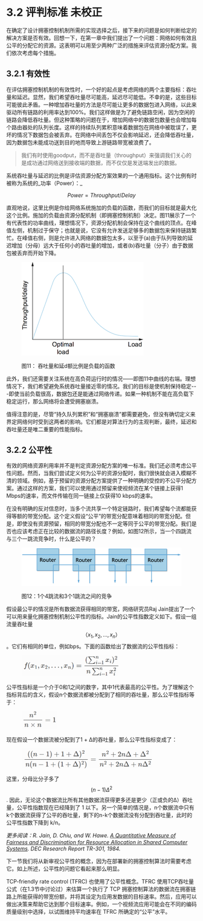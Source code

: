 # 3.2 评判标准 未校正

在确定了设计拥塞控制机制所需的实现选择之后，接下来的问题是如何判断给定的解决方案是否有效。回想一下，在第一章中我们提出了一个问题：网络如何有效且公平的分配它的资源。这表明可以用至少两种广泛的措施来评估资源分配方案。我们依次考虑每个措施。

## 3.2.1 有效性

在评估拥塞控制机制的有效性时，一个好的起点是考虑网络的两个主要指标：吞吐量和延迟。显然，我们希望吞吐量尽可能高，延迟尽可能低。不幸的是，这些目标可能彼此矛盾。一种增加吞吐量的方法是尽可能让更多的数据包进入网络，以此来驱动所有链路的利用率达到100%。我们这样做是为了避免链路空闲，因为空闲的链路会降低吞吐量。但这种策略的问题在于，增加网络中的数据包数量也会增加每个路由器处的队列长度。这样的持续队列累积意味着数据包在网络中被耽误了，更坏的情况下数据包会被丢弃。在网络中间丢包不仅会影响延迟，还会降低吞吐量，因为数据包未能成功送到目的地而导致上游链路带宽被浪费了。

> 我们有时使用goodput，而不是吞吐量（throughput）来强调我们关心的是成功通过网络送到接收端的数据，而不仅仅是发送端发出的数据。

系统吞吐量与延迟的比例是评估资源分配方案效果的一个通用指标。这个比例有时被称为系统的_功率（Power）：_

$$Power = Throughput / Delay$$

直观地说，这里比例是你给网络系统施加的负载的函数，而我们的目标就是最大化这个比例。施加的负载由资源分配机制（即拥塞控制机制）决定。图11展示了一个有代表性的功率曲线，理想情况下，资源分配机制会保持在这个曲线的顶点。在峰值左侧，机制过于保守；也就是说，它没有允许发送足够多的数据包来保持链路繁忙。在峰值右侧，则是允许进入网络的数据包太多，以至于(a)由于队列导致的延迟增加（分母）远大于任何小的吞吐量的增加，或者(b)吞吐量（分子）由于数据包被丢弃而开始下降。

<figure><img src="../.gitbook/assets/image.png" alt="" width="323"><figcaption><p>图11： 吞吐量和延d额比例是负载的函数</p></figcaption></figure>

此外，我们还需要关注系统在高负荷运行时的情况——即图11中曲线的右端。理想情况下，我们希望避免系统吞吐量接近零的情况。我们的目标是使机制保持稳定---即使当前负载很高，数据包还是能通过网络传递。如果一种机制不能在高负载下稳定运行，那么网络将会遭受拥塞崩溃。

值得注意的是，尽管“持久队列累积”和“拥塞崩溃”都需要避免，但没有确切定义来界定网络何时受到这两者的影响。它们都是对算法行为的主观判断，最终，延迟和吞吐量还是唯二重要的性能指标。

## 3.2.2 公平性

有效的网络资源利用率并不是判定资源分配方案的唯一标准。我们还必须考虑公平性问题。然而，当我们尝试定义何为公平的资源分配时，我们很快就会进入模糊不清的领域。例如，基于预留的资源分配方案提供了一种明确的受控的不公平分配方案。通过这样的方案，我们可以使用通过预留来使视频流在某个链接上获得1 Mbps的速率，而文件传输在同一链接上仅获得10 kbps的速率。

在没有明确的反对信息时，当多个流共享一个特定链路时，我们希望每个流都能获得等额的带宽分配。这个定义假设“公平”的带宽分配意味着相同的带宽分配。但是，即使没有资源预留，相同的带宽分配也不一定等同于公平的带宽分配。我们是否也应该考虑正在比较的数据流的路径长度？例如，如图12所示，当一个四跳流与三个一跳流竞争时，什么是公平的？

<figure><img src="../.gitbook/assets/image (1).png" alt=""><figcaption><p>图12：1个4跳流和3个1跳流之间的竞争</p></figcaption></figure>

假设最公平的情况是所有数据流获得相同的带宽，网络研究员Raj Jain提出了一个可以用来量化拥塞控制机制公平性的指标。Jain的公平性指数定义如下。假设一组流量吞吐量$$（x_1, x_2, ..., x_n）$$。它们有相同的单位，例如bps。下面的函数给出了数据流的公平性指标：

<figure><img src="../.gitbook/assets/image (2).png" alt="" width="257"><figcaption></figcaption></figure>

公平性指标是一个介于0和1之间的数字，其中1代表最高的公平性。为了理解这个指标背后的含义，假设n个数据流都被分配到了相同的吞吐量，那么公平性指标等于：

<figure><img src="../.gitbook/assets/image (3).png" alt="" width="94"><figcaption></figcaption></figure>

现在假设一个数据流被分配到了1 + Δ的吞吐量，那么公平性指标变成了：

<figure><img src="../.gitbook/assets/image (4).png" alt="" width="345"><figcaption></figcaption></figure>

这里，分母比分子多了 $$(n−1)Δ^2$$. 因此，无论这个数据流比所有其他数据流获得更多还是更少（正或负的Δ）吞吐量，公平性指数现在已经降到了 1 以下。另一个简单的情况是，n个数据流中只有k个数据流获得了公平的吞吐量，剩下的n-k个数据流没有分配到吞吐量，此时的公平性指数下降到 k/n。

_更多阅读：R. Jain, D. Chiu, and W. Hawe._ [_A Quantitative Measure of Fairness and Discrimination for Resource Allocation in Shared Computer Systems_](https://www.cse.wustl.edu/\~jain/papers/ftp/fairness.pdf)_. DEC Research Report TR-301, 1984._

下一节我们将从新审视公平性的概念，因为在部署新的拥塞控制算法时需要考虑它。如上所述，公平性的问题它看起来那么明显。

TCP-friendly rate control (TFRC) 也使用了公平性概念。TFRC 使用TCP吞吐量公式（在1.3节中讨论过）来估算一个执行了 TCP 拥塞控制算法的数据流在拥塞链路上所能获得的带宽份额，并将其设定为应用发数据的目标速率。然后，应用可以做出决策来帮助它达到那个目标速率。例如，一个视频流应用可能会在不同的编码质量级别中选择，以试图维持平均速率在 TFRC 所确定的“公平”水平。
